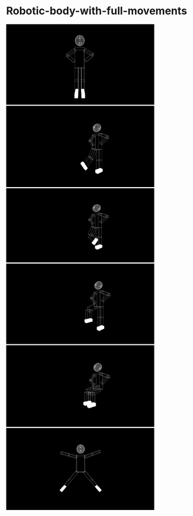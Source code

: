 # Robotic-body-with-full-movements
                        
<p float="left">
  <img src="https://github.com/mennatallah-nawar/Robotic-body-with-full-movements/blob/master/1%20(1).png" width="400" />
  <img src="https://github.com/mennatallah-nawar/Robotic-body-with-full-movements/blob/master/1%20(2).png" width="400" /> 
  <img src="https://github.com/mennatallah-nawar/Robotic-body-with-full-movements/blob/master/1%20(3).png" width="400" height="200"/> 
  <img src="https://github.com/mennatallah-nawar/Robotic-body-with-full-movements/blob/master/1%20(4).png" width="400" />
  <img src="https://github.com/mennatallah-nawar/Robotic-body-with-full-movements/blob/master/1%20(5).png" width="400" />
  <img src="https://github.com/mennatallah-nawar/Robotic-body-with-full-movements/blob/master/1%20(6).png" width="400" />


</p>
